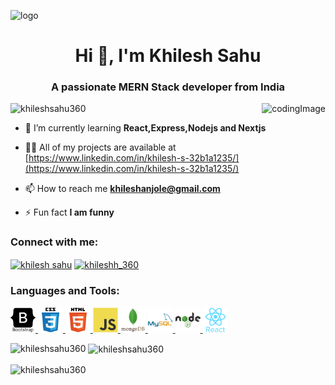 ![logo]()
<h1 align="center">Hi 👋, I'm Khilesh Sahu</h1>
<h3 align="center">A passionate MERN Stack developer from India</h3>
   <img align="right" alt="codingImage" src="https://www.google.com/url?sa=i&url=https%3A%2F%2Fgithub.com%2Frudrabarad%2FGifs&psig=AOvVaw3joO50VDpwC40xCWLH6sgA&ust=1709456599445000&source=images&cd=vfe&opi=89978449&ved=0CBIQjRxqFwoTCODkiqCc1YQDFQAAAAAdAAAAABAE">

<p align="left"> <img src="https://komarev.com/ghpvc/?username=khileshsahu360&label=Profile%20views&color=0e75b6&style=flat" alt="khileshsahu360" /> </p>

- 🌱 I’m currently learning **React,Express,Nodejs and Nextjs**

- 👨‍💻 All of my projects are available at [https://www.linkedin.com/in/khilesh-s-32b1a1235/](https://www.linkedin.com/in/khilesh-s-32b1a1235/)

- 📫 How to reach me **khileshanjole@gmail.com**

- ⚡ Fun fact **I am funny**

<h3 align="left">Connect with me:</h3>
<p align="left">
<a href="https://linkedin.com/in/khilesh sahu" target="blank"><img align="center" src="https://raw.githubusercontent.com/rahuldkjain/github-profile-readme-generator/master/src/images/icons/Social/linked-in-alt.svg" alt="khilesh sahu" height="30" width="40" /></a>
<a href="https://instagram.com/khileshh_360" target="blank"><img align="center" src="https://raw.githubusercontent.com/rahuldkjain/github-profile-readme-generator/master/src/images/icons/Social/instagram.svg" alt="khileshh_360" height="30" width="40" /></a>
</p>

<h3 align="left">Languages and Tools:</h3>
<p align="left"> <a href="https://getbootstrap.com" target="_blank" rel="noreferrer"> <img src="https://raw.githubusercontent.com/devicons/devicon/master/icons/bootstrap/bootstrap-plain-wordmark.svg" alt="bootstrap" width="40" height="40"/> </a> <a href="https://www.w3schools.com/css/" target="_blank" rel="noreferrer"> <img src="https://raw.githubusercontent.com/devicons/devicon/master/icons/css3/css3-original-wordmark.svg" alt="css3" width="40" height="40"/> </a> <a href="https://www.w3.org/html/" target="_blank" rel="noreferrer"> <img src="https://raw.githubusercontent.com/devicons/devicon/master/icons/html5/html5-original-wordmark.svg" alt="html5" width="40" height="40"/> </a> <a href="https://developer.mozilla.org/en-US/docs/Web/JavaScript" target="_blank" rel="noreferrer"> <img src="https://raw.githubusercontent.com/devicons/devicon/master/icons/javascript/javascript-original.svg" alt="javascript" width="40" height="40"/> </a> <a href="https://www.mongodb.com/" target="_blank" rel="noreferrer"> <img src="https://raw.githubusercontent.com/devicons/devicon/master/icons/mongodb/mongodb-original-wordmark.svg" alt="mongodb" width="40" height="40"/> </a> <a href="https://www.mysql.com/" target="_blank" rel="noreferrer"> <img src="https://raw.githubusercontent.com/devicons/devicon/master/icons/mysql/mysql-original-wordmark.svg" alt="mysql" width="40" height="40"/> </a> <a href="https://nodejs.org" target="_blank" rel="noreferrer"> <img src="https://raw.githubusercontent.com/devicons/devicon/master/icons/nodejs/nodejs-original-wordmark.svg" alt="nodejs" width="40" height="40"/> </a> <a href="https://reactjs.org/" target="_blank" rel="noreferrer"> <img src="https://raw.githubusercontent.com/devicons/devicon/master/icons/react/react-original-wordmark.svg" alt="react" width="40" height="40"/> </a> </p>

<p><img align="left" src="https://github-readme-stats.vercel.app/api/top-langs?username=khileshsahu360&show_icons=true&locale=en&layout=compact" alt="khileshsahu360" /></p>

<p>&nbsp;<img align="center" src="https://github-readme-stats.vercel.app/api?username=khileshsahu360&show_icons=true&locale=en" alt="khileshsahu360" /></p>

<p><img align="center" src="https://github-readme-streak-stats.herokuapp.com/?user=khileshsahu360&" alt="khileshsahu360" /></p>
